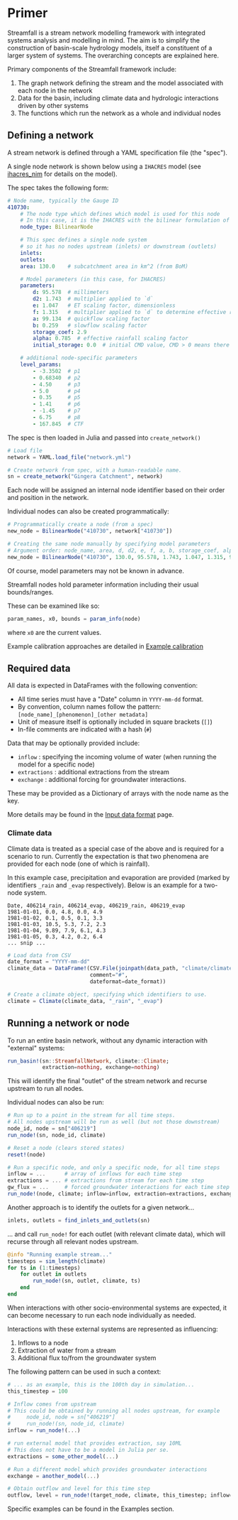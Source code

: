 # Primer

Streamfall is a stream network modelling framework with integrated systems analysis and modelling in mind. The aim is to simplify the construction of basin-scale hydrology models, itself a constituent of a larger system of systems. The overarching concepts are explained here.

Primary components of the Streamfall framework include:

1. The graph network defining the stream and the model associated with each node in the network
2. Data for the basin, including climate data and hydrologic interactions driven by other systems
3. The functions which run the network as a whole and individual nodes

## Defining a network

A stream network is defined through a YAML specification file (the "spec").

A single node network is shown below using a `IHACRES` model (see [ihacres_nim](https://github.com/ConnectedSystems/ihacres_nim) for details on the model).

The spec takes the following form:

```YAML
# Node name, typically the Gauge ID
410730:
    # The node type which defines which model is used for this node
    # In this case, it is the IHACRES with the bilinear formulation of the CMD module
    node_type: BilinearNode

    # This spec defines a single node system
    # so it has no nodes upstream (inlets) or downstream (outlets)
    inlets:
    outlets:
    area: 130.0    # subcatchment area in km^2 (from BoM)

    # Model parameters (in this case, for IHACRES)
    parameters:    
        d: 95.578  # millimeters
        d2: 1.743  # multiplier applied to `d`
        e: 1.047   # ET scaling factor, dimensionless
        f: 1.315   # multiplier applied to `d` to determine effective rainfall, dimensionless
        a: 99.134  # quickflow scaling factor
        b: 0.259   # slowflow scaling factor
        storage_coef: 2.9
        alpha: 0.785  # effective rainfall scaling factor
        initial_storage: 0.0  # initial CMD value, CMD > 0 means there is a deficit

    # additional node-specific parameters
    level_params:  
        - -3.3502  # p1
        - 0.68340  # p2
        - 4.50     # p3
        - 5.0      # p4
        - 0.35     # p5
        - 1.41     # p6
        - -1.45    # p7
        - 6.75     # p8
        - 167.845  # CTF
```

The spec is then loaded in Julia and passed into `create_network()`

```julia
# Load file
network = YAML.load_file("network.yml")

# Create network from spec, with a human-readable name.
sn = create_network("Gingera Catchment", network)
```

Each node will be assigned an internal node identifier based on their order and position
in the network.

Individual nodes can also be created programmatically:

```julia
# Programmatically create a node (from a spec)
new_node = BilinearNode("410730", network["410730"])

# Creating the same node manually by specifying model parameters
# Argument order: node_name, area, d, d2, e, f, a, b, storage_coef, alpha, initial cmd, initial quickflow, initial slowflow, initial gw_store
new_node = BilinearNode("410730", 130.0, 95.578, 1.743, 1.047, 1.315, 99.134, 0.259, 2.9, 0.785, 100.0, 0.0, 0.0, 0.0)
```

Of course, model parameters may not be known in advance.

Streamfall nodes hold parameter information including their usual bounds/ranges.

These can be examined like so:

```julia
param_names, x0, bounds = param_info(node)
```

where `x0` are the current values.

Example calibration approaches are detailed in [Example calibration](@ref)

## Required data

All data is expected in DataFrames with the following convention:

- All time series must have a "Date" column in `YYYY-mm-dd` format.
- By convention, column names follow the pattern: `[node_name]_[phenomenon]_[other metadata]`
- Unit of measure itself is optionally included in square brackets (`[]`)
- In-file comments are indicated with a hash (`#`)


Data that may be optionally provided include:

- `inflow` : specifying the incoming volume of water (when running the model for a specific node)
- `extractions` : additional extractions from the stream
- `exchange` : additional forcing for groundwater interactions.


These may be provided as a Dictionary of arrays with the node name as the key.

More details may be found in the [Input data format](@ref) page.

### Climate data

Climate data is treated as a special case of the above and is required for a scenario to run.
Currently the expectation is that two phenomena are provided for each node (one of which is rainfall).

In this example case, precipitation and evaporation are provided (marked by identifiers `_rain` and `_evap` respectively). Below is an example for a two-node system.

```csv
Date, 406214_rain, 406214_evap, 406219_rain, 406219_evap
1981-01-01, 0.0, 4.8, 0.0, 4.9
1981-01-02, 0.1, 0.5, 0.1, 3.3
1981-01-03, 10.5, 5.3, 7.2, 2.3
1981-01-04, 9.89, 7.9, 6.1, 4.3
1981-01-05, 0.3, 4.2, 0.2, 6.4
... snip ...
```

```julia
# Load data from CSV
date_format = "YYYY-mm-dd"
climate_data = DataFrame!(CSV.File(joinpath(data_path, "climate/climate_historic.csv"),
                          comment="#",
                          dateformat=date_format))

# Create a climate object, specifying which identifiers to use.
climate = Climate(climate_data, "_rain", "_evap")
```

## Running a network or node

To run an entire basin network, without any dynamic interaction with "external" systems:

```julia
run_basin!(sn::StreamfallNetwork, climate::Climate; 
           extraction=nothing, exchange=nothing)
```

This will identify the final "outlet" of the stream network and recurse upstream to run all nodes.

Individual nodes can also be run:

```julia
# Run up to a point in the stream for all time steps.
# All nodes upstream will be run as well (but not those downstream)
node_id, node = sn["406219"]
run_node!(sn, node_id, climate)

# Reset a node (clears stored states)
reset!(node)

# Run a specific node, and only a specific node, for all time steps
inflow = ...      # array of inflows for each time step
extractions = ... # extractions from stream for each time step
gw_flux = ...     # forced groundwater interactions for each time step
run_node!(node, climate; inflow=inflow, extraction=extractions, exchange=gw_flux)
```

Another approach is to identify the outlets for a given network...

```julia
inlets, outlets = find_inlets_and_outlets(sn)
```

... and call `run_node!` for each outlet (with relevant climate data), which will recurse through all relevant nodes upstream.


```julia
@info "Running example stream..."
timesteps = sim_length(climate)
for ts in (1:timesteps)
    for outlet in outlets
        run_node!(sn, outlet, climate, ts)
    end
end
```

When interactions with other socio-environmental systems are expected, it can become necessary to run each node individually as needed.

Interactions with these external systems are represented as influencing:

1. Inflows to a node
2. Extraction of water from a stream
3. Additional flux to/from the groundwater system

The following pattern can be used in such a context:


```julia
# ... as an example, this is the 100th day in simulation...
this_timestep = 100

# Inflow comes from upstream
# This could be obtained by running all nodes upstream, for example
#     node_id, node = sn["406219"]
#     run_node!(sn, node_id, climate)
inflow = run_node!(...)

# run external model that provides extraction, say 10ML
# This does not have to be a model in Julia per se.
extractions = some_other_model(...)

# Run a different model which provides groundwater interactions
exchange = another_model(...)

# Obtain outflow and level for this time step
outflow, level = run_node!(target_node, climate, this_timestep; inflow=inflow, extraction=extractions, exchange=exchange)
```

Specific examples can be found in the Examples section.
